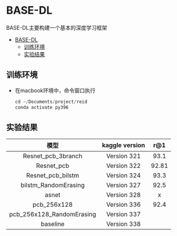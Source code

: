 
# BASE-DL

BASE-DL主要构建一个基本的深度学习框架

- [BASE-DL](#base-dl)
  - [训练环境](#训练环境)
  - [实验结果](#实验结果)


## 训练环境  

- 在macbook环境中，命令窗口执行

    ```python 
    cd ~/Documents/project/reid
    conda activate py396
    ```

## 实验结果

|           模型            | kaggle version |  r@1  |
| :-----------------------: | :------------: | :---: |
|    Resnet_pcb_3branch     |  Version 321   | 93.1  |
|        Resnet_pcb         |  Version 322   | 92.81 |
|     Resnet_pcb_bilstm     |  Version 324   | 93.3  |
|   bilstm_RandomErasing    |  Version 327   | 92.5  |
|           asnet           |  Version 328   |   x   |
|        pcb_256x128        |  Version 336   | 92.4  |
| pcb_256x128_RandomErasing |  Version 337   |       |
|         baseline          |  Version 338   |       |




    
